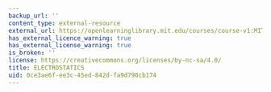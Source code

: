 ```yaml
---
backup_url: ''
content_type: external-resource
external_url: https://openlearninglibrary.mit.edu/courses/course-v1:MITx+8.02.1x+1T2019/about
has_external_licence_warning: true
has_external_license_warning: true
is_broken: ''
license: https://creativecommons.org/licenses/by-nc-sa/4.0/
title: ELECTROSTATICS
uid: 0ce3ae6f-ee3c-45ed-842d-fa9d790cb174
---
```

